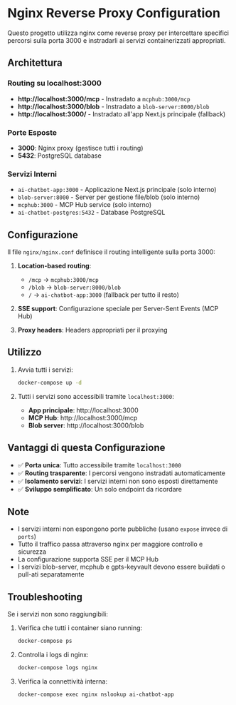 # Nginx Reverse Proxy Configuration

Questo progetto utilizza nginx come reverse proxy per intercettare specifici percorsi sulla porta 3000 e instradarli ai servizi containerizzati appropriati.

## Architettura

### **Routing su localhost:3000**
- **http://localhost:3000/mcp** - Instradato a `mcphub:3000/mcp`
- **http://localhost:3000/blob** - Instradato a `blob-server:8000/blob`
- **http://localhost:3000/** - Instradato all'app Next.js principale (fallback)

### **Porte Esposte**
- **3000**: Nginx proxy (gestisce tutti i routing)
- **5432**: PostgreSQL database

### **Servizi Interni**
- `ai-chatbot-app:3000` - Applicazione Next.js principale (solo interno)
- `blob-server:8000` - Server per gestione file/blob (solo interno)
- `mcphub:3000` - MCP Hub service (solo interno)
- `ai-chatbot-postgres:5432` - Database PostgreSQL

## Configurazione

Il file `nginx/nginx.conf` definisce il routing intelligente sulla porta 3000:

1. **Location-based routing**:
   - `/mcp` → `mcphub:3000/mcp`
   - `/blob` → `blob-server:8000/blob`
   - `/` → `ai-chatbot-app:3000` (fallback per tutto il resto)

2. **SSE support**: Configurazione speciale per Server-Sent Events (MCP Hub)
3. **Proxy headers**: Headers appropriati per il proxying

## Utilizzo

1. Avvia tutti i servizi:
   ```bash
   docker-compose up -d
   ```

2. Tutti i servizi sono accessibili tramite `localhost:3000`:
   - **App principale**: http://localhost:3000
   - **MCP Hub**: http://localhost:3000/mcp
   - **Blob server**: http://localhost:3000/blob

## Vantaggi di questa Configurazione

- ✅ **Porta unica**: Tutto accessibile tramite `localhost:3000`
- ✅ **Routing trasparente**: I percorsi vengono instradati automaticamente
- ✅ **Isolamento servizi**: I servizi interni non sono esposti direttamente
- ✅ **Sviluppo semplificato**: Un solo endpoint da ricordare

## Note

- I servizi interni non espongono porte pubbliche (usano `expose` invece di `ports`)
- Tutto il traffico passa attraverso nginx per maggiore controllo e sicurezza
- La configurazione supporta SSE per il MCP Hub
- I servizi blob-server, mcphub e gpts-keyvault devono essere buildati o pull-ati separatamente

## Troubleshooting

Se i servizi non sono raggiungibili:

1. Verifica che tutti i container siano running:
   ```bash
   docker-compose ps
   ```

2. Controlla i logs di nginx:
   ```bash
   docker-compose logs nginx
   ```

3. Verifica la connettività interna:
   ```bash
   docker-compose exec nginx nslookup ai-chatbot-app
   ```
